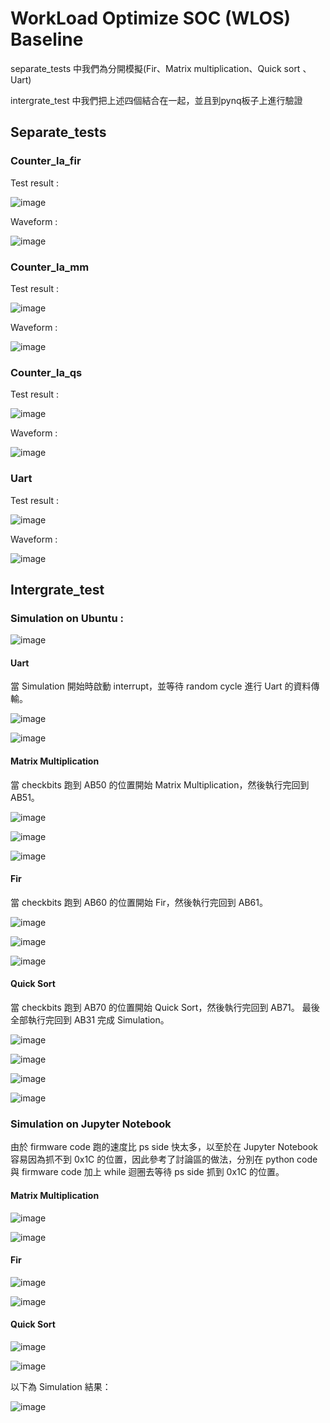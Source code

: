 # WorkLoad Optimize SOC (WLOS) Baseline

separate_tests 中我們為分開模擬(Fir、Matrix multiplication、Quick sort 、Uart)

intergrate_test 中我們把上述四個結合在一起，並且到pynq板子上進行驗證

## Separate_tests
### Counter_la_fir

Test result :

![image](https://github.com/nthuyouwei/soclab/assets/97797875/f6d580c4-fa60-4c54-8b5c-59567180fc28)

Waveform :

![image](https://github.com/nthuyouwei/soclab/assets/97797875/a928a9f6-9d34-49ed-b9bc-fed9680a8802)

### Counter_la_mm

Test result :

![image](https://github.com/nthuyouwei/soclab/assets/97797875/ed55c717-2980-416a-956e-4002940617d7)

Waveform :

![image](https://github.com/nthuyouwei/soclab/assets/97797875/8f794c06-81ec-4496-85e0-3b98ffffef98)

### Counter_la_qs

Test result :

![image](https://github.com/nthuyouwei/soclab/assets/97797875/50ba3548-a6eb-472e-82a2-5b791687daa3)

Waveform :

![image](https://github.com/nthuyouwei/soclab/assets/97797875/f39d0963-ecc7-45af-b02c-3a8aa82dc747)


### Uart

Test result :

![image](https://github.com/nthuyouwei/soclab/assets/97797875/f17bf46f-bbf1-4f8f-b432-0969041d0c9d)

Waveform :

![image](https://github.com/nthuyouwei/soclab/assets/97797875/670fefd9-1d39-4594-a135-6923aa5d3fc2)

## Intergrate_test

### Simulation on Ubuntu : 

![image](https://github.com/nthuyouwei/soclab/assets/97797875/5e69547d-c170-49f4-bdeb-41c39025b9ff)

#### Uart

當 Simulation 開始時啟動 interrupt，並等待 random cycle 進行 Uart 的資料傳輸。

![image](https://github.com/nthuyouwei/soclab/assets/97797875/799c09d4-fc64-4ecd-92ff-b9cfb5590617)

![image](https://github.com/nthuyouwei/soclab/assets/97797875/c8b05880-3e1f-44b7-b228-aef3d0723c9c)

#### Matrix Multiplication

當 checkbits 跑到 AB50 的位置開始 Matrix Multiplication，然後執行完回到 AB51。

![image](https://github.com/nthuyouwei/soclab/assets/97797875/9bf2b72e-e632-4a3d-834c-0a8ae70a177b)

![image](https://github.com/nthuyouwei/soclab/assets/97797875/631e068d-89d5-4738-a990-02fa2c571294)

![image](https://github.com/nthuyouwei/soclab/assets/97797875/8564fccb-d0e1-4233-b558-09eef7569679)

#### Fir

當 checkbits 跑到 AB60 的位置開始 Fir，然後執行完回到 AB61。

![image](https://github.com/nthuyouwei/soclab/assets/97797875/7b979e21-b0bd-4991-b0cb-5ddd7cd13806)

![image](https://github.com/nthuyouwei/soclab/assets/97797875/4a353d0b-42a7-4832-bd6d-7613c9a7d2ae)

![image](https://github.com/nthuyouwei/soclab/assets/97797875/4a6c7fc1-1123-4bdc-a699-c7feb368d88a)

#### Quick Sort

當 checkbits 跑到 AB70 的位置開始 Quick Sort，然後執行完回到 AB71。
最後全部執行完回到 AB31 完成 Simulation。

![image](https://github.com/nthuyouwei/soclab/assets/97797875/4af7ebef-4ec2-4159-8593-b0633e1b4511)

![image](https://github.com/nthuyouwei/soclab/assets/97797875/193e4690-86b8-4528-9599-b8ac5b955de1)

![image](https://github.com/nthuyouwei/soclab/assets/97797875/3e379d29-79f0-4a9b-ab6a-00862b263327)

![image](https://github.com/nthuyouwei/soclab/assets/97797875/f71ea831-3e83-4236-867b-7745de93cb51)

### Simulation on Jupyter Notebook

由於 firmware code 跑的速度比 ps side 快太多，以至於在 Jupyter Notebook 容易因為抓不到 0x1C 的位置，因此參考了討論區的做法，分別在 python code 與 firmware code 加上 while 迴圈去等待 ps side 抓到 0x1C 的位置。

#### Matrix Multiplication

![image](https://github.com/nthuyouwei/soclab/assets/97797875/c79be2b8-80fe-49bb-a9e1-43592fce0058)

![image](https://github.com/nthuyouwei/soclab/assets/97797875/203fd054-2c64-4ca3-842a-799156957efd)

#### Fir

![image](https://github.com/nthuyouwei/soclab/assets/97797875/42e51dbe-9ed8-4138-a263-d1880c411b09)

![image](https://github.com/nthuyouwei/soclab/assets/97797875/c7a2cd52-cbf1-49b4-afa3-73c57a805786)

#### Quick Sort

![image](https://github.com/nthuyouwei/soclab/assets/97797875/48ec8409-8871-4c20-9f6f-b2ea1d5def2a)

![image](https://github.com/nthuyouwei/soclab/assets/97797875/6a2b9f8a-e256-49c1-b2f0-64db531e7efe)

以下為 Simulation 結果：

![image](https://github.com/nthuyouwei/soclab/assets/97797875/5200c109-873b-46d1-8f33-6c8a49e17af2)


